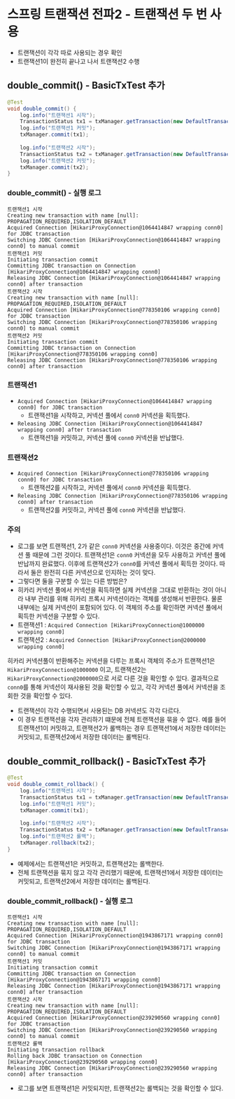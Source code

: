 # 스프링 트랜잭션 전파2 - 트랜잭션 두 번 사용
- 트랜잭션이 각각 따로 사용되는 경우 확인
- 트랜잭션1이 완전히 끝나고 나서 트랜잭션2 수행

## double_commit() - BasicTxTest 추가
```java
@Test
void double_commit() {
    log.info("트랜잭션1 시작");
    TransactionStatus tx1 = txManager.getTransaction(new DefaultTransactionAttribute());
    log.info("트랜잭션1 커밋");
    txManager.commit(tx1);
    
    log.info("트랜잭션2 시작");
    TransactionStatus tx2 = txManager.getTransaction(new DefaultTransactionAttribute());
    log.info("트랜잭션2 커밋");
    txManager.commit(tx2);
}
```

### double_commit() - 실행 로그
```text
트랜잭션1 시작
Creating new transaction with name [null]: PROPAGATION_REQUIRED,ISOLATION_DEFAULT
Acquired Connection [HikariProxyConnection@1064414847 wrapping conn0] for JDBC transaction
Switching JDBC Connection [HikariProxyConnection@1064414847 wrapping conn0] to manual commit
트랜잭션1 커밋
Initiating transaction commit
Committing JDBC transaction on Connection [HikariProxyConnection@1064414847 wrapping conn0]
Releasing JDBC Connection [HikariProxyConnection@1064414847 wrapping conn0] after transaction
트랜잭션2 시작
Creating new transaction with name [null]: PROPAGATION_REQUIRED,ISOLATION_DEFAULT
Acquired Connection [HikariProxyConnection@778350106 wrapping conn0] for JDBC transaction
Switching JDBC Connection [HikariProxyConnection@778350106 wrapping conn0] to manual commit
트랜잭션2 커밋
Initiating transaction commit
Committing JDBC transaction on Connection [HikariProxyConnection@778350106 wrapping conn0]
Releasing JDBC Connection [HikariProxyConnection@778350106 wrapping conn0] after transaction
```

### 트랜잭션1
- `Acquired Connection [HikariProxyConnection@1064414847 wrapping conn0] for JDBC transaction`
    - 트랜잭션1을 시작하고, 커넥션 풀에서 `conn0` 커넥션을 획득했다.
- `Releasing JDBC Connection [HikariProxyConnection@1064414847 wrapping conn0] after transaction`
    - 트랜잭션1을 커밋하고, 커넥션 풀에 `conn0` 커넥션을 반납했다.

### 트랜잭션2
- `Acquired Connection [HikariProxyConnection@778350106 wrapping conn0] for JDBC transaction`
    - 트랜잭션2를 시작하고, 커넥션 풀에서 `conn0` 커넥션을 획득했다.
- `Releasing JDBC Connection [HikariProxyConnection@778350106 wrapping conn0] after transaction`
    - 트랜잭션2를 커밋하고, 커넥션 풀에 `conn0` 커넥션을 반납했다.

### 주의
- 로그를 보면 트랜잭션1, 2가 같은 `conn0` 커넥션을 사용중이다. 이것은 중간에 커넥션 풀 때문에
그런 것이다. 트랜잭션1은 `conn0` 커넥션을 모두 사용하고 커넥션 풀에 반납까지 완료했다. 이후에 
트랜잭션2가 `conn0`를 커넥션 풀에서 획득한 것이다. 따라서 둘은 완전히 다른 커넥션으로 인지하는
것이 맞다.
- 그렇다면 둘을 구분할 수 있는 다른 방법은?
- 히카리 커넥션 풀에서 커넥션을 획득하면 실제 커넥션을 그대로 반환하는 것이 아니라 내부 관리를 위해
히카리 프록시 커넥션이라는 객체를 생성해서 반환한다. 물론 내부에는 실제 커넥션이 포함되어 있다.
이 객체의 주소를 확인하면 커넥션 풀에서 획득한 커넥션을 구분할 수 있다.
- 트랜잭션1 : `Acquired Connection [HikariProxyConnection@1000000 wrapping conn0]`
- 트랜잭션2 : `Acquired Connection [HikariProxyConnection@2000000 wrapping conn0]`

히카리 커넥션풀이 반환해주는 커넥션을 다루는 프록시 객체의 주소가 트랜잭션1은 `HikariProxyConnection@1000000`
이고, 트랜잭션2는 `HikariProxyConnection@2000000`으로 서로 다른 것을 확인할 수 있다.
결과적으로 `conn0`를 통해 커넥션이 재사용된 것을 확인할 수 있고, 각각 커넥션 풀에서
커넥션을 조회한 것을 확인할 수 있다.

- 트랜잭션이 각각 수행되면서 사용된는 DB 커넥션도 각각 다르다.
- 이 경우 트랜잭션을 각자 관리하기 떄문에 전체 트랜잭션을 묶을 수 없다. 예를 들어 트랜잭션1이 커밋하고,
트랜잭션2가 롤백하는 경우 트랜잭션1에서 저장한 데이터는 커밋되고, 트랜잭션2에서 저장한 데이터는 롤백된다.

## double_commit_rollback() - BasicTxTest 추가
```java
@Test
void double_commit_rollback() {
    log.info("트랜잭션1 시작");
    TransactionStatus tx1 = txManager.getTransaction(new DefaultTransactionAttribute());
    log.info("트랜잭션1 커밋");
    txManager.commit(tx1);
	
    log.info("트랜잭션2 시작");
    TransactionStatus tx2 = txManager.getTransaction(new DefaultTransactionAttribute());
    log.info("트랜잭션2 롤백");
    txManager.rollback(tx2);
}
```
- 예제에서는 트랜잭션1은 커밋하고, 트랜잭션2는 롤백한다.
- 전체 트랜잭션을 묶지 않고 각각 관리했기 때문에, 트랜잭션1에서 저장한 데이터는 커밋되고, 트랜잭션2에서
저장한 데이터는 롤백된다.

### double_commit_rollback() - 실행 로그
```text
트랜잭션1 시작
Creating new transaction with name [null]: PROPAGATION_REQUIRED,ISOLATION_DEFAULT
Acquired Connection [HikariProxyConnection@1943867171 wrapping conn0] for JDBC transaction
Switching JDBC Connection [HikariProxyConnection@1943867171 wrapping conn0] to manual commit
트랜잭션1 커밋
Initiating transaction commit
Committing JDBC transaction on Connection [HikariProxyConnection@1943867171 wrapping conn0]
Releasing JDBC Connection [HikariProxyConnection@1943867171 wrapping conn0] after transaction
트랜잭션2 시작
Creating new transaction with name [null]: PROPAGATION_REQUIRED,ISOLATION_DEFAULT
Acquired Connection [HikariProxyConnection@239290560 wrapping conn0] for JDBC transaction
Switching JDBC Connection [HikariProxyConnection@239290560 wrapping conn0] to manual commit
트랜잭션2 롤백
Initiating transaction rollback
Rolling back JDBC transaction on Connection [HikariProxyConnection@239290560 wrapping conn0]
Releasing JDBC Connection [HikariProxyConnection@239290560 wrapping conn0] after transaction
```
- 로그를 보면 트랜잭션1은 커밋되지만, 트랜잭션2는 롤백되는 것을 확인할 수 있다.

